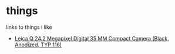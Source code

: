 # things
links to things i like

* <a target="_blank" href="https://www.amazon.com/gp/product/B00ZTIHIJY/ref=as_li_tl?ie=UTF8&camp=1789&creative=9325&creativeASIN=B00ZTIHIJY&linkCode=as2&tag=chantastic0b-20&linkId=13c141f33cb1be293e3a444091aebfcc">Leica Q 24.2 Megapixel Digital 35 MM Compact Camera (Black, Anodized, TYP 116)</a><img src="//ir-na.amazon-adsystem.com/e/ir?t=chantastic0b-20&l=am2&o=1&a=B00ZTIHIJY" width="1" height="1" border="0" alt="" style="border:none !important; margin:0px !important;" />
